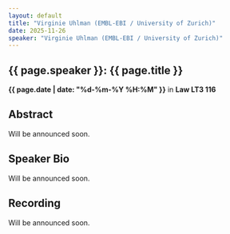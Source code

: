 ```yaml
---
layout: default
title: "Virginie Uhlman (EMBL-EBI / University of Zurich)"
date: 2025-11-26
speaker: "Virginie Uhlman (EMBL-EBI / University of Zurich)"
---
```


##  {{ page.speaker }}: {{ page.title }}

**{{ page.date | date: "%d-%m-%Y %H:%M" }}**
in **Law LT3 116**

## Abstract
Will be announced soon.

## Speaker Bio
Will be announced soon.

## Recording
Will be announced soon.
